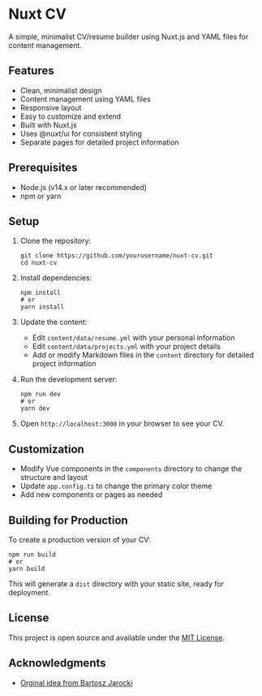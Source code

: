 # Nuxt CV

A simple, minimalist CV/resume builder using Nuxt.js and YAML files for content management.

## Features

- Clean, minimalist design
- Content management using YAML files
- Responsive layout
- Easy to customize and extend
- Built with Nuxt.js
- Uses @nuxt/ui for consistent styling
- Separate pages for detailed project information

## Prerequisites

- Node.js (v14.x or later recommended)
- npm or yarn

## Setup

1. Clone the repository:
   ```
   git clone https://github.com/yourusername/nuxt-cv.git
   cd nuxt-cv
   ```

2. Install dependencies:
   ```
   npm install
   # or
   yarn install
   ```

3. Update the content:
   - Edit `content/data/resume.yml` with your personal information
   - Edit `content/data/projects.yml` with your project details
   - Add or modify Markdown files in the `content` directory for detailed project information

4. Run the development server:
   ```
   npm run dev
   # or
   yarn dev
   ```

5. Open `http://localhost:3000` in your browser to see your CV.

## Customization

- Modify Vue components in the `components` directory to change the structure and layout
- Update `app.config.ts` to change the primary color theme
- Add new components or pages as needed

## Building for Production

To create a production version of your CV:

```
npm run build
# or
yarn build
```

This will generate a `dist` directory with your static site, ready for deployment.

## License

This project is open source and available under the [MIT License](https://choosealicense.com/licenses/mit/).

## Acknowledgments

- [Orginal idea from Bartosz Jarocki](https://github.com/BartoszJarocki/cv)